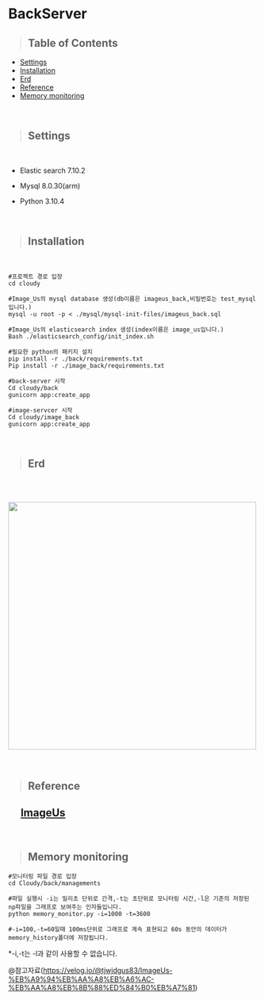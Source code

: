 # BackServer

>## Table of Contents

- [Settings](#Settings)
- [Installation](#Installation)
- [Erd](#Erd)
- [Reference](#Reference)
- [Memory monitoring](#Memory-monitoring)

<br/>

>## Settings

<br/>

* Elastic search 7.10.2

* Mysql 8.0.30(arm)

* Python 3.10.4

<br/>

>## Installation

<br/>

```
#프로젝트 경로 입장
cd cloudy

#Image_Us의 mysql database 생성(db이름은 imageus_back,비밀번호는 test_mysql입니다.)
mysql -u root -p < ./mysql/mysql-init-files/imageus_back.sql

#Image_Us의 elasticsearch index 생성(index이름은 image_us입니다.)
Bash ./elasticsearch_config/init_index.sh

#필요한 python의 패키지 설치
pip install -r ./back/requirements.txt
Pip install -r ./image_back/requirements.txt

#back-server 시작
Cd cloudy/back
gunicorn app:create_app

#image-servcer 시작
Cd cloudy/image_back
gunicorn app:create_app
```

<br/>

>## Erd

<br/>

&nbsp; <img width="500px" height="500px" src="https://user-images.githubusercontent.com/77044696/224538033-1fa4c70c-c16e-434f-b166-fc666fa32282.png" />

<br/>

>## Reference

## &nbsp;&nbsp;&nbsp;&nbsp;&nbsp;[ImageUs](https://velog.io/@tjwjdgus83/series/ImageUs)

<br/>

>## Memory monitoring

```
#모니터링 파일 경로 입장
cd Cloudy/back/managements

#파일 실행시 -i는 밀리초 단위로 간격,-t는 초단위로 모니터링 시간,-l은 기존의 저장된 np파일을 그래프로 보여주는 인자들입니다.
python memory_monitor.py -i=1000 -t=3600

#-i=100,-t=60일때 100ms단위로 그래프로 계속 표현되고 60s 동안의 데이터가 memory_history폴더에 저장됩니다.
```

*-i,-t는 -l과 같이 사용할 수 없습니다.

@참고자료(https://velog.io/@tjwjdgus83/ImageUs-%EB%A9%94%EB%AA%A8%EB%A6%AC-%EB%AA%A8%EB%8B%88%ED%84%B0%EB%A7%81)

<br/>